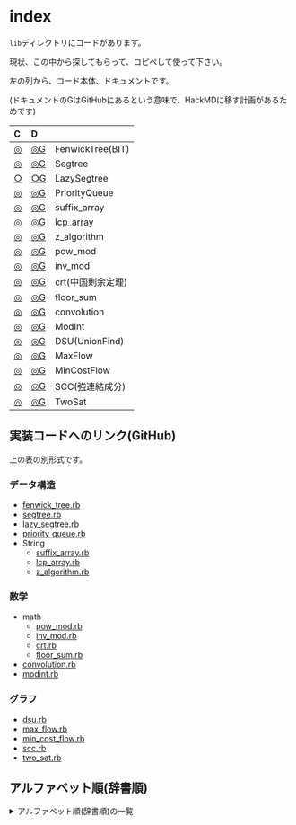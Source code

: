# index

`lib`ディレクトリにコードがあります。

現状、この中から探してもらって、コピペして使って下さい。

左の列から、コード本体、ドキュメントです。

(ドキュメントのGはGitHubにあるという意味で、HackMDに移す計画があるためです)

| C  | D |   |
| :--- | :--- | --- |
| [◎](https://github.com/universato/ac-library-rb/blob/main/lib/fenwick_tree.rb) | [◎G](https://github.com/universato/ac-library-rb/blob/main/document_ja/fenwick_tree.md)   |FenwickTree(BIT)|
| [◎](https://github.com/universato/ac-library-rb/blob/main/lib/segtree.rb) | [◎G](https://github.com/universato/ac-library-rb/blob/main/document_ja/segtree.md) |Segtree|
| [○](https://github.com/universato/ac-library-rb/blob/main/lib/lazy_segtree.rb) | [○G](https://github.com/universato/ac-library-rb/blob/main/document_ja/lazy_segtree.md)   |LazySegtree|
| [◎](https://github.com/universato/ac-library-rb/blob/main/lib/priority_queue.rb) | [◎G](https://github.com/universato/ac-library-rb/blob/main/document_ja/priority_queue.md)  |PriorityQueue|
| [◎](https://github.com/universato/ac-library-rb/blob/main/lib/suffix_array.rb) | [◎G](https://github.com/universato/ac-library-rb/blob/main/document_ja/string.md)  |suffix_array|
| [◎](https://github.com/universato/ac-library-rb/blob/main/lib/lcp_array.rb) | [◎G](https://github.com/universato/ac-library-rb/blob/main/document_ja/string.md)  |lcp_array|
| [◎](https://github.com/universato/ac-library-rb/blob/main/lib/z_algorithm.rb) | [◎G](https://github.com/universato/ac-library-rb/blob/main/document_ja/string.md)  |z_algorithm|
| [◎](https://github.com/universato/ac-library-rb/blob/main/lib/pow_mod.rb) | [◎G](https://github.com/universato/ac-library-rb/blob/main/document_ja/math.md)  |pow_mod|
| [◎](https://github.com/universato/ac-library-rb/blob/main/lib/inv_mod.rb) | [◎G](https://github.com/universato/ac-library-rb/blob/main/document_ja/math.md)  |inv_mod|
| [◎](https://github.com/universato/ac-library-rb/blob/main/lib/crt.rb) | [◎G](https://github.com/universato/ac-library-rb/blob/main/document_ja/math.md)  |crt(中国剰余定理)|
| [◎](https://github.com/universato/ac-library-rb/blob/main/lib/floor_sum.rb) | [◎G](https://github.com/universato/ac-library-rb/blob/main/document_ja/math.md) |floor_sum|
| [◎](https://github.com/universato/ac-library-rb/blob/main/lib/convolution.rb) | [◎G](https://github.com/universato/ac-library-rb/blob/main/document_ja/convolution.md) |convolution|
| [◎](https://github.com/universato/ac-library-rb/blob/main/lib/modint.rb) | [◎G](https://github.com/universato/ac-library-rb/blob/main/document_ja/modint.md) |ModInt|
| [◎](https://github.com/universato/ac-library-rb/blob/main/lib/dsu.rb) | [◎G](https://github.com/universato/ac-library-rb/blob/main/document_ja/dsu.md) |DSU(UnionFind)|
| [◎](https://github.com/universato/ac-library-rb/blob/main/lib/max_flow.rb) | [◎G](https://github.com/universato/ac-library-rb/blob/main/document_ja/max_flow.md) |MaxFlow|
| [◎](https://github.com/universato/ac-library-rb/blob/main/lib/min_cost_flow.rb) |[◎G](https://github.com/universato/ac-library-rb/blob/main/document_ja/min_cost_flow.md)  |MinCostFlow|
| [◎](https://github.com/universato/ac-library-rb/blob/main/lib/scc.rb) | [◎G](https://github.com/universato/ac-library-rb/blob/main/document_ja/scc.md) |SCC(強連結成分)|
| [◎](https://github.com/universato/ac-library-rb/blob/main/lib/two_sat.rb) | [◎G](https://github.com/universato/ac-library-rb/blob/main/document_ja/two_sat.md) |TwoSat|

## 実装コードへのリンク(GitHub)

上の表の別形式です。

### データ構造

- [fenwick_tree.rb](https://github.com/universato/ac-library-rb/blob/main/lib/fenwick_tree.rb)
- [segtree.rb](https://github.com/universato/ac-library-rb/blob/main/lib/segtree.rb)
- [lazy_segtree.rb](https://github.com/universato/ac-library-rb/blob/main/lib/lazy_segtree.rb)
- [priority_queue.rb](https://github.com/universato/ac-library-rb/blob/main/lib/priority_queue.rb)
- String
  - [suffix_array.rb](https://github.com/universato/ac-library-rb/blob/main/lib/suffix_array.rb)
  - [lcp_array.rb](https://github.com/universato/ac-library-rb/blob/main/lib/lcp_array.rb)
  - [z_algorithm.rb](https://github.com/universato/ac-library-rb/blob/main/lib/z_algorithm.rb)

### 数学

- math
  - [pow_mod.rb](https://github.com/universato/ac-library-rb/blob/main/lib/pow_mod.rb)
  - [inv_mod.rb](https://github.com/universato/ac-library-rb/blob/main/lib/inv_mod.rb)
  - [crt.rb](https://github.com/universato/ac-library-rb/blob/main/lib/crt.rb)
  - [floor_sum.rb](https://github.com/universato/ac-library-rb/blob/main/lib/floor_sum.rb)
- [convolution.rb](https://github.com/universato/ac-library-rb/blob/main/lib/convolution.rb)
- [modint.rb](https://github.com/universato/ac-library-rb/blob/main/lib/modint.rb)

### グラフ

- [dsu.rb](https://github.com/universato/ac-library-rb/blob/main/lib/dsu.rb)
- [max_flow.rb](https://github.com/universato/ac-library-rb/blob/main/lib/max_flow.rb)
- [min_cost_flow.rb](https://github.com/universato/ac-library-rb/blob/main/lib/min_cost_flow.rb)
- [scc.rb](https://github.com/universato/ac-library-rb/blob/main/lib/scc.rb)
- [two_sat.rb](https://github.com/universato/ac-library-rb/blob/main/lib/two_sat.rb)

## アルファベット順(辞書順)

<details>
<summary>アルファベット順(辞書順)の一覧</summary>

[convolution.rb](https://github.com/universato/ac-library-rb/blob/main/lib/convolution.rb)
[crt.rb](https://github.com/universato/ac-library-rb/blob/main/lib/crt.rb)
[dsu.rb](https://github.com/universato/ac-library-rb/blob/main/lib/dsu.rb)
[fenwick_tree.rb](https://github.com/universato/ac-library-rb/blob/main/lib/fenwick_tree.rb)
[floor_sum.rb](https://github.com/universato/ac-library-rb/blob/main/lib/floor_sum..rb)
[inv_mod.rb](https://github.com/universato/ac-library-rb/blob/main/lib/inv_mod.rb)
[lazy_segtree.rb](https://github.com/universato/ac-library-rb/blob/main/lib/lazy_segtree.rb)
[lcp_array.rb](https://github.com/universato/ac-library-rb/blob/main/lib/lcp_array.rb)
[max_flow.rb](https://github.com/universato/ac-library-rb/blob/main/lib/max_flow.rb)
[min_cost_flow.rb](https://github.com/universato/ac-library-rb/blob/main/lib/min_cost_flow.rb)
[modint.rb](https://github.com/universato/ac-library-rb/blob/main/lib/modint.rb)
[pow_mod.rb](https://github.com/universato/ac-library-rb/blob/main/lib/pow_mod.rb)
[priority_queue.rb](https://github.com/universato/ac-library-rb/blob/main/lib/priority_queue.rb)
[scc.rb](https://github.com/universato/ac-library-rb/blob/main/lib/scc.rb)
[segtree.rb](https://github.com/universato/ac-library-rb/blob/main/lib/segtree.rb)
[suffix_array.rb](https://github.com/universato/ac-library-rb/blob/main/lib/suffix_array.rb)
[two_sat.rb](https://github.com/universato/ac-library-rb/blob/main/lib/two_sat.rb)
[z_algorithm.rb](https://github.com/universato/ac-library-rb/blob/main/lib/z_algorithm.rb)

</details>
